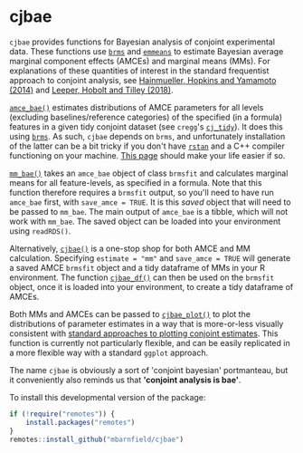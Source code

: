 # cjbae

`cjbae` provides functions for Bayesian analysis of conjoint experimental data. These functions use [`brms`](https://github.com/paul-buerkner/brms) and [`emmeans`](https://github.com/rvlenth/emmeans) to estimate Bayesian average marginal component effects (AMCEs) and marginal means (MMs). For explanations of these quantities of interest in the standard frequentist approach to conjoint analysis, see [Hainmueller, Hopkins and Yamamoto (2014)](https://www.cambridge.org/core/journals/political-analysis/article/causal-inference-in-conjoint-analysis-understanding-multidimensional-choices-via-stated-preference-experiments/414DA03BAA2ACE060FFE005F53EFF8C8) and [Leeper, Hobolt and Tilley (2018)](https://s3.us-east-2.amazonaws.com/tjl-sharing/assets/MeasuringSubgroupPreferences.pdf).    

[`amce_bae()`](https://github.com/mbarnfield/cjbae/blob/master/R/amce_bae.R) estimates distributions of AMCE parameters for all levels (excluding baselines/reference categories) of the specified (in a formula) features in a given tidy conjoint dataset (see `cregg`'s [`cj_tidy`](https://github.com/leeper/cregg/blob/master/R/cj_tidy.R)). It does this using [`brms`](https://github.com/paul-buerkner/brms). As such, `cjbae` depends on `brms`, and unfortunately installation of the latter can be a bit tricky if you don't have [`rstan`](https://mc-stan.org/users/interfaces/rstan) and a C++ compiler functioning on your machine. [This page](https://github.com/stan-dev/rstan/wiki/RStan-Getting-Started) should make your life easier if so.     

[`mm_bae()`](https://github.com/mbarnfield/cjbae/blob/master/R/mm_bae.R) takes an `amce_bae` object of class `brmsfit` and calculates marginal means for all feature-levels, as specified in a formula. Note that this function therefore requires a `brmsfit` output, so you'll need to have run `amce_bae` first, with `save_amce = TRUE`. It is this *saved* object that will need to be passed to `mm_bae`. The main output of `amce_bae` is a tibble, which will not work with `mm_bae`. The saved object can be loaded into your environment using `readRDS()`.    

Alternatively, [`cjbae()`](https://github.com/mbarnfield/cjbae/blob/master/R/cjbae.R) is a one-stop shop for both AMCE and MM calculation. Specifying `estimate = "mm"` and `save_amce = TRUE` will generate a saved AMCE `brmsfit` object and a tidy dataframe of MMs in your R environment. The function [`cjbae_df()`](https://github.com/mbarnfield/cjbae/blob/master/R/cjbae_df.R) can then be used on the `brmsfit` object, once it is loaded into your environment, to create a tidy dataframe of AMCEs. 

Both MMs and AMCEs can be passed to [`cjbae_plot()`](https://github.com/mbarnfield/cjbae/blob/master/R/cjbae_plot.R) to plot the distributions of parameter estimates in a way that is more-or-less visually consistent with [standard approaches to plotting conjoint estimates](https://github.com/leeper/cregg/blob/master/R/plot_cj_amce.R). This function is currently not particularly flexible, and can be easily replicated in a more flexible way with a standard `ggplot` approach.     

The name `cjbae` is obviously a sort of 'conjoint bayesian' portmanteau, but it conveniently also reminds us that **'conjoint analysis is bae'**.

To install this developmental version of the package:

```R
if (!require("remotes")) {
    install.packages("remotes")
}
remotes::install_github("mbarnfield/cjbae")
```
